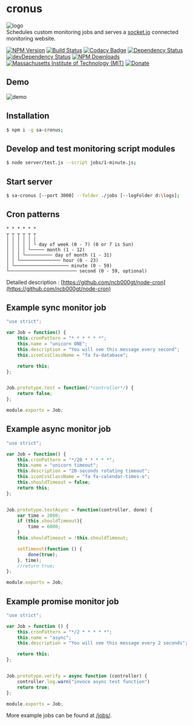 # cronus
![logo](/logo.png "logo")  
Schedules custom monitoring jobs and serves a [socket.io](http://socket.io/) connected monitoring website.


[![NPM Version](http://img.shields.io/npm/v/sa-cronus.svg)](https://www.npmjs.org/package/sa-cronus)
[![Build Status](https://travis-ci.org/s-a/cronus.svg)](https://travis-ci.org/s-a/cronus)
[![Codacy Badge](https://api.codacy.com/project/badge/Grade/af86e9dc06cc43d3947fae9ad343219a)](https://www.codacy.com/app/stephanahlf/cronus?utm_source=github.com&amp;utm_medium=referral&amp;utm_content=s-a/cronus&amp;utm_campaign=Badge_Grade)
[![Dependency Status](https://david-dm.org/s-a/cronus.svg)](https://david-dm.org/s-a/cronus)
[![devDependency Status](https://david-dm.org/s-a/cronus/dev-status.svg)](https://david-dm.org/s-a/cronus#info=devDependencies)
[![NPM Downloads](https://img.shields.io/npm/dm/sa-cronus.svg)](https://www.npmjs.org/package/sa-cronus)
[![Massachusetts Institute of Technology (MIT)](https://s-a.github.io/license/img/mit.svg)](/LICENSE.md#mit)
[![Donate](http://s-a.github.io/donate/donate.svg)](http://s-a.github.io/donate/)

## Demo
![demo](/demo.gif "demo")

## Installation
```bash
$ npm i -g sa-cronus;
```

## Develop and test monitoring script modules
```bash
$ node server/test.js --script jobs/1-minute.js;
```

## Start server
```bash
$ sa-cronus [--port 3000] --folder ./jobs [--logFolder d:\logs];
```

## Cron patterns

```
* * * * * *
┬ ┬ ┬ ┬ ┬ ┬
│ │ │ │ │ |
│ │ │ │ │ └ day of week (0 - 7) (0 or 7 is Sun)
│ │ │ │ └───── month (1 - 12)
│ │ │ └────────── day of month (1 - 31)
│ │ └─────────────── hour (0 - 23)
│ └──────────────────── minute (0 - 59)
└───────────────────────── second (0 - 59, optional)
```

Detailed description : [https://github.com/ncb000gt/node-cron](https://github.com/ncb000gt/node-cron)

## Example sync monitor job
```javascript
"use strict";

var Job = function() {
	this.cronPattern = "* * * * * *";
	this.name = "unicorn ONE";
	this.description = "You will see this message every second";
	this.iconCssClassName = "fa fa-database";

	return this;
};


Job.prototype.test = function(/*controller*/) {
	return false;
};

module.exports = Job;
```

## Example async monitor job
```javascript
"use strict";

var Job = function() {
	this.cronPattern = "*/20 * * * * *";
	this.name = "unicorn timeout";
	this.description = "20-seconds rotating timeout";
	this.iconCssClassName = "fa fa-calendar-times-o";
	this.shouldTimeout = false;
	return this;
};


Job.prototype.testAsync = function(controller, done) {
	var time = 2000;
	if (this.shouldTimeout){
		time = 6000;
	}
	this.shouldTimeout = !this.shouldTimeout;

	setTimeout(function () {
		done(true);
	}, time);
	//return true;
};

module.exports = Job;
```

## Example promise monitor job
```javascript
"use strict";

var Job = function () {
	this.cronPattern = "*/2 * * * * *";
	this.name = "async";
	this.description = "You will see this message every 2 seconds";

	return this;
};


Job.prototype.verify = async function (controller) {
	controller.log.warn("invoce async test function")
	return true;
};

module.exports = Job;
```


More example jobs can be found at [/jobs/](/jobs/).